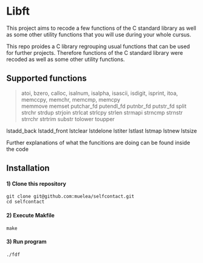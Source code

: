 # Libft
This project aims to recode a few functions of the C standard library as well as some other utility functions that you will use during your whole cursus. 

This repo proides a C library regrouping usual functions that can be used for further projects. Therefore functions of the C standard library were recoded as well as some other utility functions.

## Supported functions
> atoi, bzero, calloc, isalnum, isalpha, isascii, isdigit, isprint, itoa, memccpy, memchr, memcmp, memcpy  
> memmove	memset	putchar_fd	putendl_fd putnbr_fd putstr_fd split strchr strdup strjoin
strlcat strlcpy strlen strmapi
strncmp strnstr strrchr strtrim
substr tolower toupper

lstadd_back lstadd_front lstclear
lstdelone lstiter lstlast lstmap
lstnew lstsize
		
Further explanations of what the funcitions are doing can be found inside the code


## Installation

#### 1) Clone this repository 
```
git clone git@github.com:muelea/selfcontact.git
cd selfcontact
```

#### 2) Execute Makfile
```
make
```

#### 3)  Run program
```
./fdf
```
